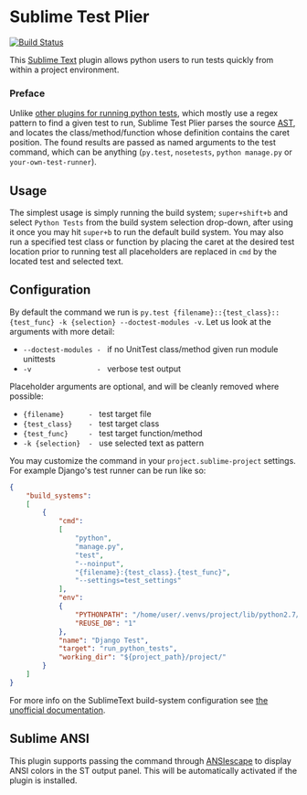 # Sublime Test Plier

[![Build Status](https://travis-ci.org/asfaltboy/Sublime-Test-Plier.svg?branch=develop)](https://travis-ci.org/asfaltboy/Sublime-Test-Plier)

This [Sublime Text](http://www.sublimetext.com/) plugin allows python users to run tests quickly from within a project environment.

### Preface

Unlike [other plugins for running python tests](https://packagecontrol.io/search/test%20python), which mostly use a regex pattern to find a given test to run, Sublime Test Plier parses the source [AST](test_parser.py), and locates the class/method/function whose definition contains the caret position. The found results are passed as named arguments to the test command, which can be anything (`py.test`, `nosetests`, `python manage.py` or `your-own-test-runner`).

## Usage

The simplest usage is simply running the build system; `super+shift+b` and select `Python Tests` from the build system selection drop-down, after using it once you may hit `super+b` to run the default build system. You may also run a specified test class or function by placing the caret at the desired test location prior to running test all placeholders are replaced in `cmd` by the located test and selected text.

## Configuration

By default the command we run is `py.test {filename}::{test_class}::{test_func} -k {selection} --doctest-modules -v`. Let us look at the arguments with more detail:

- `--doctest-modules - ` if no UnitTest class/method given run module unittests
- `-v                - ` verbose test output

Placeholder arguments are optional, and will be cleanly removed where possible:

- `{filename}      - ` test target file
- `{test_class}    - ` test target class
- `{test_func}     - ` test target function/method
- `-k {selection}  - ` use selected text as pattern

You may customize the command in your `project.sublime-project` settings. For example Django's test runner can be run like so:

```json
{
    "build_systems":
    [
        {
            "cmd":
            [
                "python",
                "manage.py",
                "test",
                "--noinput",
                "{filename}:{test_class}.{test_func}",
                "--settings=test_settings"
            ],
            "env":
            {
                "PYTHONPATH": "/home/user/.venvs/project/lib/python2.7/site-packages",
                "REUSE_DB": "1"
            },
            "name": "Django Test",
            "target": "run_python_tests",
            "working_dir": "${project_path}/project/"
        }
    ]
}
```

For more info on the SublimeText build-system configuration see [the unofficial documentation](http://sublime-text-unofficial-documentation.readthedocs.org/en/latest/reference/build_systems/configuration.html).

## Sublime ANSI

This plugin supports passing the command through [ANSIescape](https://github.com/aziz/SublimeANSI) to display ANSI colors in the ST output panel. This will be automatically activated if the plugin is installed.


